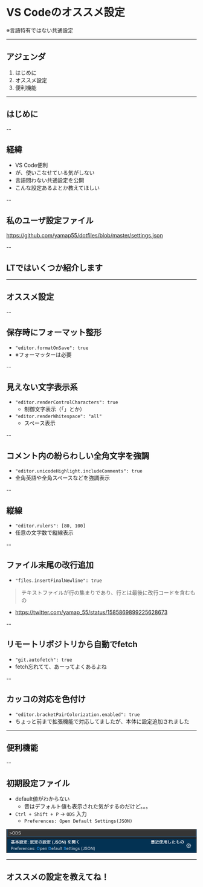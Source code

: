 <style type="text/css">
  .reveal h1,
  .reveal h2,
  .reveal h3,
  .reveal h4,
  .reveal h5,
  .reveal h6 {
    text-transform: none;
  }
</style>

# VS Codeのオススメ設定

※言語特有ではない共通設定

---

## アジェンダ

1. はじめに
2. オススメ設定
3. 便利機能

---

## はじめに

--

## 経緯

- VS Code便利
- が、使いこなせている気がしない
- 言語問わない共通設定を公開
- こんな設定あるよとか教えてほしい

--

## 私のユーザ設定ファイル

https://github.com/yamap55/dotfiles/blob/master/settings.json

--

## LTではいくつか紹介します

---

## オススメ設定

--

## 保存時にフォーマット整形

- `"editor.formatOnSave": true`
- ※フォーマッターは必要

--

## 見えない文字表示系
- `"editor.renderControlCharacters": true`
  - 制御文字表示（「⁦」とか）
- `"editor.renderWhitespace": "all"`
  - スペース表示

--

## コメント内の紛らわしい全角文字を強調
- `"editor.unicodeHighlight.includeComments": true`
- 全角英語や全角スペースなどを強調表示

--

## 縦線
- `"editor.rulers": [80, 100]`
- 任意の文字数で縦線表示

--

## ファイル末尾の改行追加
- `"files.insertFinalNewline": true`

> テキストファイルが行の集まりであり、行とは最後に改行コードを含むもの

- https://twitter.com/yamap_55/status/1585869899225628673

--

## リモートリポジトリから自動でfetch
- `"git.autofetch": true`
- fetch忘れてて、あーってよくあるよね

--

## カッコの対応を色付け
- `"editor.bracketPairColorization.enabled": true`
- ちょっと前まで拡張機能で対応してましたが、本体に設定追加されました

---

## 便利機能

--

## 初期設定ファイル
- default値がわからない
  - 昔はデフォルト値も表示された気がするのだけど。。。
- `Ctrl + Shift + P` -> `ODS` 入力
  - `Preferences: Open Default Settings(JSON)`

![初期設定ファイル](2022-11-13-22-58-41.png)

---

## オススメの設定を教えてね！
